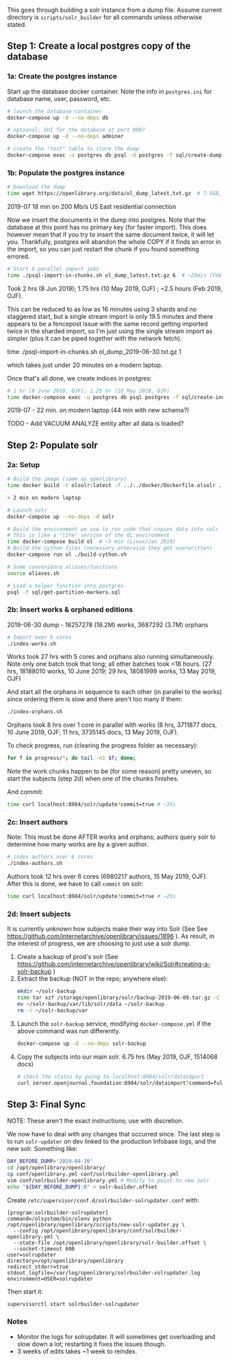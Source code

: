 This goes through building a solr instance from a dump file. Assume current directory is `scripts/solr_builder` for all commands unless otherwise stated.

## Step 1: Create a local postgres copy of the database

### 1a: Create the postgres instance

Start up the database docker container. Note the info in `postgres.ini` for database name, user, password, etc.

```bash
# launch the database container
docker-compose up -d --no-deps db

# optional; GUI for the database at port 8087
docker-compose up -d --no-deps adminer

# create the "test" table to store the dump
docker-compose exec -u postgres db psql -d postgres -f sql/create-dump-table.sql
```

### 1b: Populate the postgres instance

```bash
# Download the dump
time wget https://openlibrary.org/data/ol_dump_latest.txt.gz  # 7.5GB, 3min (7 Jun 2019, OJF); 7.4GB, 3min (10 May 2019, OJF); 7.3GB, 6.5min (Feb 2019, OJF)
```
2019-07 18 min on 200 Mb/s US East residential connection

Now we insert the documents in the dump into postgres. Note that the database at this point has no primary key (for faster import). This does however mean that if you try to insert the same document twice, it will let you. Thankfully, postgres will abandon the whole COPY if it finds an error in the import, so you can just restart the chunk if you found something errored.

```bash
# Start 6 parallel import jobs
time ./psql-import-in-chunks.sh ol_dump_latest.txt.gz 6  # ~25min (Feb 2019, OJF)
```

Took 2 hrs (8 Jun 2019); 1.75 hrs (10 May 2019, OJF) ; ~2.5 hours (Feb 2019, OJF).

This can be reduced to as low as 16 minutes using 3 shards and no staggered start, but a single stream import is only 19.5
minutes and there appears to be a fencepost issue with the same record getting imported twice in the sharded import, so
I'm just using the single stream import as simpler (plus it can be piped together with the network fetch).

time ./psql-import-in-chunks.sh ol_dump_2019-06-30.txt.gz 1

which takes just under 20 minutes on a modern laptop.

Once that's all done, we create indices in postgres:

```bash
# 1 hr (8 June 2019, OJF); 1.25 hr (10 May 2019, OJF)
time docker-compose exec -u postgres db psql postgres -f sql/create-indices.sql | ts '[%Y-%m-%d %H:%M:%S]'
```
2019-07 - 22 min. on modern laptop (44 min with new schema?)

TODO - Add VACUUM ANALYZE entity after all data is loaded?

## Step 2: Populate solr

### 2a: Setup

```bash
# Build the image (same as openlibrary)
time docker build -t olsolr:latest -f ../../docker/Dockerfile.olsolr ../../

< 2 min on modern laptop

# Launch solr
docker-compose up --no-deps -d solr

# Build the environment we use to run code that copies data into solr
# This is like a "lite" version of the OL environment
time docker-compose build ol  # ~5 min (Linux/Jan 2019)
# Build the cython files (necessary otherwsie they get overwritten)
docker-compose run ol ./build-cython.sh

# Some convenience aliases/functions
source aliases.sh

# Load a helper function into postgres
psql -f sql/get-partition-markers.sql
```

### 2b: Insert works & orphaned editions

2019-06-30 dump - 18257278 (18.2M) works, 3687292 (3.7M) orphans
 
```bash
# Import over 5 cores
./index-works.sh
```

Works took 27 hrs with 5 cores and orphans also running simultaneously. Note only one batch took that long; all other batches took <18 hours. (27 hrs, 18188010 works, 10 June 2019; 29 hrs, 18081999 works, 13 May 2019, OJF)

And start all the orphans in sequence to each other (in parallel to the works) since ordering them is slow and there aren't too many if them:

```bash
./index-orphans.sh
```

Orphans took 8 hrs over 1 core in parallel with works (8 hrs, 3711877 docs, 10 June 2019, OJF; 11 hrs, 3735145 docs, 13 May 2019, OJF).

To check progress, run (clearing the progress folder as necessary):

```bash
for f in progress/*; do tail -n1 $f; done;
```

Note the work chunks happen to be (for some reason) pretty uneven, so start the subjects (step 2d) when one of the chunks finishes.

And commit:
```bash
time curl localhost:8984/solr/update?commit=true # ~35s
```

### 2c: Insert authors

Note: This must be done AFTER works and orphans; authors query solr to determine how many works are by a given author.

```bash
# index authors over 6 cores
./index-authors.sh
```

Authors took 12 hrs over 6 cores (6980217 authors, 15 May 2019, OJF). After this is done, we have to call `commit` on solr:

```bash
time curl localhost:8984/solr/update?commit=true # ~25s
```

### 2d: Insert subjects

It is currently unknown how subjects make their way into Solr (See See https://github.com/internetarchive/openlibrary/issues/1896 ). As result, in the interest of progress, we are choosing to just use a solr dump.

1. Create a backup of prod's solr (See https://github.com/internetarchive/openlibrary/wiki/Solr#creating-a-solr-backup )
2. Extract the backup (NOT in the repo; anywhere else):
   ```bash
   mkdir ~/solr-backup
   time tar xzf /storage/openlibrary/solr/backup-2019-06-09.tar.gz -C ~/solr-backup # 20min
   mv ~/solr-backup/var/lib/solr/data ~/solr-backup
   rm -r ~/solr-backup/var
   ```
3. Launch the `solr-backup` service, modifying `docker-compose.yml` if the above command was run differently.
    ```bash
    docker-compose up -d --no-deps solr-backup
    ```
4. Copy the subjects into our main solr. 6.75 hrs (May 2019, OJF, 1514068 docs)
    ```bash
    # check the status by going to localhost:8984/solr/dataimport
    curl server.openjournal.foundation:8984/solr/dataimport?command=full-import
    ```

## Step 3: Final Sync

NOTE: These aren't the exact instructions; use with discretion.

We now have to deal with any changes that occurred since. The last step is to run `solr-updater` on dev linked to the production Infobase logs, and the new solr. Something like:

```bash
DAY_BEFORE_DUMP='2019-04-30'
cd /opt/openlibrary/openlibrary/
cp conf/openlibrary.yml conf/solrbuilder-openlibrary.yml
vim conf/solrbuilder-openlibrary.yml # Modify to point to new solr
echo "${DAY_BEFORE_DUMP}:0" > solr-builder.offset
```

Create `/etc/supervisor/conf.d/solrbuilder-solrupdater.conf` with:
```
[program:solrbuilder-solrupdater]
command=/olsystem/bin/olenv python /opt/openlibrary/openlibrary/scripts/new-solr-updater.py \
  --config /opt/openlibrary/openlibrary/conf/solrbuilder-openlibrary.yml \
  --state-file /opt/openlibrary/openlibrary/solr-builder.offset \
  --socket-timeout 600
user=solrupdater
directory=/opt/openlibrary/openlibrary
redirect_stderr=true
stdout_logfile=/var/log/openlibrary/solrbuilder-solrupdater.log
environment=USER=solrupdater
```

Then start it:

```bash
supervisorctl start solrbuilder-solrupdater
```

### Notes

- Monitor the logs for solrupdater. It will sometimes get overloading and slow down a lot; restarting it fixes the issues though.
- 3 weeks of edits takes ~1 week to reindex.